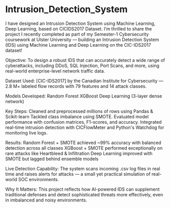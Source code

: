 # Intrusion_Detection_System
I have designed an Intrusion Detection System using Machine Learning, Deep Learning, based on CICIDS2017 Dataset.
I’m thrilled to share the project I recently completed as part of my Semester-1 Cybersecurity coursework at Ulster University — building an Intrusion Detection System (IDS) using Machine Learning and Deep Learning on the CIC-IDS2017 dataset!

Objective:
To design a robust IDS that can accurately detect a wide range of cyberattacks, including DDoS, SQL Injection, Port Scans, and more, using real-world enterprise-level network traffic data.

Dataset Used:
[CIC-IDS2017] by the Canadian Institute for Cybersecurity — 2.8 M+ labeled flow records with 79 features and 14 attack classes.

Models Developed:
Random Forest
XGBoost
Deep Learning (3-layer dense network)

Key Steps:
Cleaned and preprocessed millions of rows using Pandas & Scikit-learn
Tackled class imbalance using SMOTE.
Evaluated model performance with confusion matrices, F1-scores, and accuracy.
Integrated real-time intrusion detection with CICFlowMeter and Python's Watchdog for monitoring live logs.

Results:
Random Forest + SMOTE achieved ~99% accuracy with balanced detection across all classes
XGBoost + SMOTE performed exceptionally on rare attacks like Heartbleed & Infiltration
Deep Learning improved with SMOTE but lagged behind ensemble models

Live Detection Capability:
The system scans incoming .csv log files in real time and raises alerts for attacks — a small yet practical simulation of real-world SOC environments.

Why It Matters:
This project reflects how AI-powered IDS can supplement traditional defenses and detect sophisticated threats more effectively, even in imbalanced and noisy environments.
